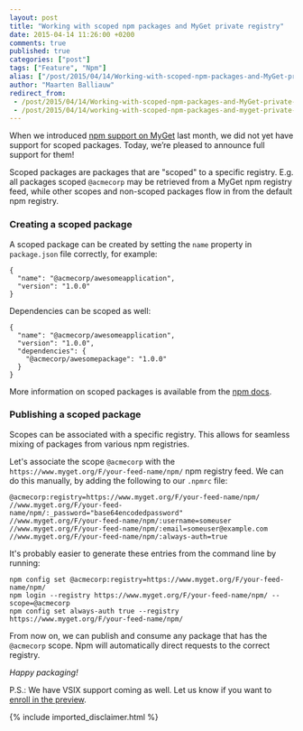 ```yaml
---
layout: post
title: "Working with scoped npm packages and MyGet private registry"
date: 2015-04-14 11:26:00 +0200
comments: true
published: true
categories: ["post"]
tags: ["Feature", "Npm"]
alias: ["/post/2015/04/14/Working-with-scoped-npm-packages-and-MyGet-private-registry.aspx", "/post/2015/04/14/working-with-scoped-npm-packages-and-myget-private-registry.aspx"]
author: "Maarten Balliauw"
redirect_from:
 - /post/2015/04/14/Working-with-scoped-npm-packages-and-MyGet-private-registry.aspx.html
 - /post/2015/04/14/working-with-scoped-npm-packages-and-myget-private-registry.aspx.html
---
```


<p>When we introduced <a href="/post/2015/03/16/MyGet-now-offers-NuGet-Npm-and-Bower-registries.aspx">npm support on MyGet</a> last month, we did not yet have support for scoped packages. Today, we’re pleased to announce full support for them!</p> <p>Scoped packages are packages that are "scoped" to a specific registry. E.g. all packages scoped <code>@acmecorp</code> may be retrieved from a MyGet npm registry feed, while other scopes and non-scoped packages flow in from the default npm registry.</p> <h3>Creating a scoped package</h3> <p>A scoped package can be created by setting the <code>name</code> property in <code>package.json</code> file correctly, for example:<pre><code>{<br>&nbsp; "name": "@acmecorp/awesomeapplication",<br>&nbsp; "version": "1.0.0"<br>}<br></code></pre>
<p>Dependencies can be scoped as well:<pre><code>{<br>&nbsp; "name": "@acmecorp/awesomeapplication",<br>&nbsp; "version": "1.0.0",<br>&nbsp; "dependencies": {<br>&nbsp;&nbsp;&nbsp; "@acmecorp/awesomepackage": "1.0.0"<br>&nbsp; }<br>}<br></code></pre>
<p>More information on scoped packages is available from the <a href="https://docs.npmjs.com/misc/scope">npm docs</a>.<br>
<h3>Publishing a scoped package</h3>
<p>Scopes can be associated with a specific registry. This allows for seamless mixing of packages from various npm registries.
<p>Let's associate the scope <code>@acmecorp</code> with the <code>https://www.myget.org/F/your-feed-name/npm/</code> npm registry feed. We can do this manually, by adding the following to our <code>.npmrc</code> file:<pre><code>@acmecorp:registry=https://www.myget.org/F/your-feed-name/npm/<br>//www.myget.org/F/your-feed-name/npm/:_password="base64encodedpassword"<br>//www.myget.org/F/your-feed-name/npm/:username=someuser<br>//www.myget.org/F/your-feed-name/npm/:email=someuser@example.com<br>//www.myget.org/F/your-feed-name/npm/:always-auth=true<br></code></pre>
<p>It's probably easier to generate these entries from the command line by running:<pre><code>npm config set @acmecorp:registry=https://www.myget.org/F/your-feed-name/npm/<br>npm login --registry https://www.myget.org/F/your-feed-name/npm/ --scope=@acmecorp<br>npm config set always-auth true --registry https://www.myget.org/F/your-feed-name/npm/<br></code></pre>
<p>From now on, we can publish and consume any package that has the <code>@acmecorp</code> scope. Npm will automatically direct requests to the correct registry. 
<p><em>Happy packaging!</em>
<p>P.S.: We have VSIX support coming as well. Let us know if you want to <a href="/post/2015/04/07/limited-preview-vsix-support.aspx">enroll in the preview</a>.</p>
{% include imported_disclaimer.html %}
